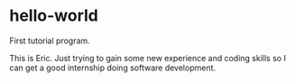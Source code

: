 # hello-world
First tutorial program.

This is Eric. Just trying to gain some new experience and coding
skills so I can get a good internship doing software development.
